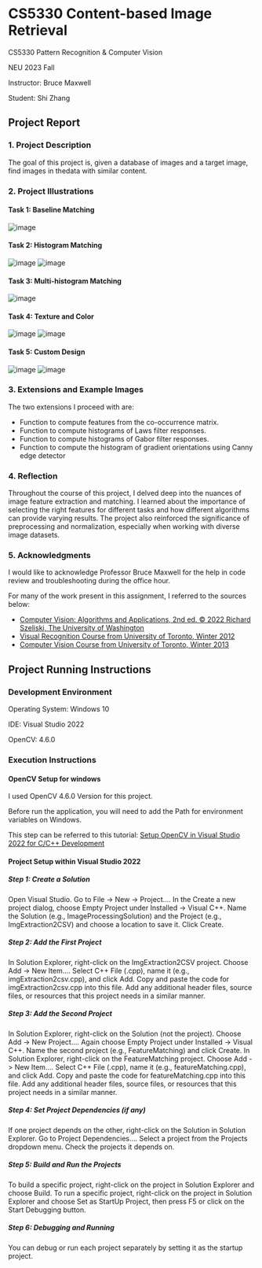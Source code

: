 # CS5330 Content-based Image Retrieval

CS5330 Pattern Recognition & Computer Vision

NEU 2023 Fall

Instructor: Bruce Maxwell

Student: Shi Zhang

## Project Report

### 1. Project Description

The goal of this project is, given a database of images and a target image, find images in thedata with similar content.

### 2. Project Illustrations

#### Task 1: Baseline Matching

![image](/results/featureMatching_1.jpg)

#### Task 2: Histogram Matching

![image](/results/featureMatching_2.jpg)
![image](/results/featureMatching_3.jpg)

#### Task 3: Multi-histogram Matching

![image](/results/featureMatching_4.jpg)

#### Task 4: Texture and Color

![image](results/featureMatching_5.jpg)
![image](results/featureMatching_6.jpg)

#### Task 5: Custom Design

![image](results/featureMatching_7.jpg)
![image](results/featureMatching_8.jpg)

### 3. Extensions and Example Images

The two extensions I proceed with are: 
- Function to compute features from the co-occurrence matrix.
- Function to compute histograms of Laws filter responses.
- Function to compute histograms of Gabor filter responses.
- Function to compute the histogram of gradient orientations using Canny edge detector

### 4. Reflection
Throughout the course of this project, I delved deep into the nuances of image feature extraction and matching. I learned about the importance of selecting the right features for different tasks and how different algorithms can provide varying results. The project also reinforced the significance of preprocessing and normalization, especially when working with diverse image datasets.

### 5. Acknowledgments

I would like to acknowledge Professor Bruce Maxwell for the help in code review and troubleshooting during the office hour.

For many of the work present in this assignment, I referred to the sources below:

- [Computer Vision: Algorithms and Applications, 2nd ed. © 2022 Richard Szeliski, The University of Washington](http://szeliski.org/Book/)
- [Visual Recognition Course from University of Toronto, Winter 2012](https://www.cs.toronto.edu/~urtasun/courses/VisualRecognition/visual_recognition.html)
- [Computer Vision Course from University of Toronto, Winter 2013](https://www.cs.toronto.edu/~urtasun/courses/CV/cv.html)

## Project Running Instructions

### Development Environment

Operating System: Windows 10

IDE: Visual Studio 2022

OpenCV: 4.6.0

### Execution Instructions

#### OpenCV Setup for windows

I used OpenCV 4.6.0 Version for this project. 

Before run the application, you will need to add the Path for environment variables on Windows. 

This step can be referred to this tutorial: [Setup OpenCV in Visual Studio 2022 for C/C++ Development](https://www.youtube.com/watch?v=unSce_GPwto)

#### Project Setup within Visual Studio 2022

##### Step 1: Create a Solution
Open Visual Studio.
Go to File -> New -> Project....
In the Create a new project dialog, choose Empty Project under Installed -> Visual C++.
Name the Solution (e.g., ImageProcessingSolution) and the Project (e.g., ImgExtraction2CSV) and choose a location to save it. Click Create.

##### Step 2: Add the First Project
In Solution Explorer, right-click on the ImgExtraction2CSV project.
Choose Add -> New Item....
Select C++ File (.cpp), name it (e.g., imgExtraction2csv.cpp), and click Add.
Copy and paste the code for imgExtraction2csv.cpp into this file.
Add any additional header files, source files, or resources that this project needs in a similar manner.

##### Step 3: Add the Second Project
In Solution Explorer, right-click on the Solution (not the project).
Choose Add -> New Project....
Again choose Empty Project under Installed -> Visual C++.
Name the second project (e.g., FeatureMatching) and click Create.
In Solution Explorer, right-click on the FeatureMatching project.
Choose Add -> New Item....
Select C++ File (.cpp), name it (e.g., featureMatching.cpp), and click Add.
Copy and paste the code for featureMatching.cpp into this file.
Add any additional header files, source files, or resources that this project needs in a similar manner.

##### Step 4: Set Project Dependencies (if any)
If one project depends on the other, right-click on the Solution in Solution Explorer.
Go to Project Dependencies....
Select a project from the Projects dropdown menu.
Check the projects it depends on.

##### Step 5: Build and Run the Projects
To build a specific project, right-click on the project in Solution Explorer and choose Build.
To run a specific project, right-click on the project in Solution Explorer and choose Set as StartUp Project, then press F5 or click on the Start Debugging button.

##### Step 6: Debugging and Running
You can debug or run each project separately by setting it as the startup project.

